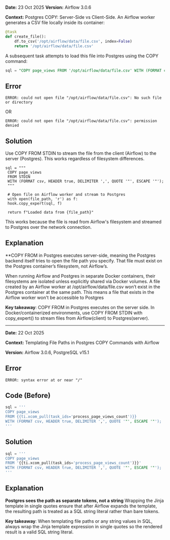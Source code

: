 
**Date:** 23 Oct 2025
**Version:** Airflow 3.0.6

**Context:** Postgres COPY: Server-Side vs Client-Side. An Airflow worker generates a CSV file locally inside its container:

```python
@task
def create_file():
    df.to_csv('/opt/airflow/data/file.csv', index=False)
    return '/opt/airflow/data/file.csv'

```
A subsequent task attempts to load this file into Postgres using the COPY command:

```sql
sql = "COPY page_views FROM '/opt/airflow/data/file.csv' WITH (FORMAT csv);"
```
## Error
```
ERROR: could not open file "/opt/airflow/data/file.csv": No such file or directory
```
OR 

```
ERROR: could not open file "/opt/airflow/data/file.csv": permission denied
```


## Solution

Use COPY FROM STDIN to stream the file from the client (Airflow) to the server (Postgres).
This works regardless of filesystem differences.
```
sql = """
 COPY page_views
 FROM STDIN
 WITH (FORMAT csv, HEADER true, DELIMITER ',', QUOTE '"', ESCAPE '"');
 """

 # Open file on Airflow worker and stream to Postgres
 with open(file_path, 'r') as f:
 hook.copy_expert(sql, f)

 return f"Loaded data from {file_path}"
```

This works because the file is read from Airflow's filesystem and streamed to Postgres over the network connection.

## Explanation

**COPY FROM in Postgres executes server-side, meaning the Postgres backend itself tries to open the file path you specify.
That file must exist on the Postgres container’s filesystem, not Airflow’s.

When running Airflow and Postgres in separate Docker containers, their filesystems are isolated unless explicitly shared via Docker volumes. 
A file created by an Airflow worker at /opt/airflow/data/file.csv won’t exist in the Postgres container at the same path.  This means a file that exists in the Airflow worker won't be accessible to Postgres

**Key takeaway**: COPY FROM in Postgres executes on the server side. 
In Docker/containerized environments, use COPY FROM STDIN with copy_expert() to stream files from Airflow(client) to Postgres(server).

------



**Date:** 22 Oct 2025

**Context:** Templating File Paths in Postgres COPY Commands with Airflow

**Version:** Airflow 3.0.6, PostgreSQL v15.1 

## Error
```
ERROR: syntax error at or near "/"
```

## Code (Before)
```sql
sql = '''
COPY page_views
FROM {{ti.xcom_pull(task_ids='process_page_views_count')}}
WITH (FORMAT csv, HEADER true, DELIMITER ',', QUOTE '"', ESCAPE '"');
'''
```

## Solution
```sql
sql = '''
COPY page_views
FROM '{{ti.xcom_pull(task_ids='process_page_views_count')}}'
WITH (FORMAT csv, HEADER true, DELIMITER ',', QUOTE '"', ESCAPE '"');
'''
```

## Explanation

**Postgres sees the path as separate tokens, not a string**
Wrapping the Jinja template in single quotes ensure that after Airflow expands the template,
the resulting path is treated as a SQL string literal rather than bare tokens.

**Key takeaway**: When templating file paths or any string values in SQL, always wrap the Jinja
template expression in single quotes so the rendered result is a valid SQL string literal.

